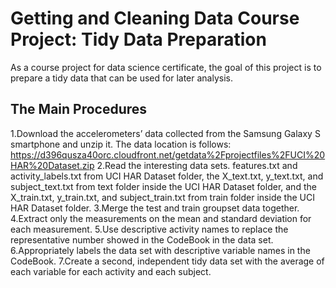 # Getting and Cleaning Data Course Project: Tidy Data Preparation
As a course project for data science certificate, the goal of this project is to prepare a tidy data that can be used for later analysis.

## The Main Procedures
1.Download the accelerometers’ data collected from the Samsung Galaxy S smartphone and unzip it. The data location is follows:
https://d396qusza40orc.cloudfront.net/getdata%2Fprojectfiles%2FUCI%20HAR%20Dataset.zip
2.Read the interesting data sets. features.txt and activity_labels.txt from UCI HAR Dataset folder, the X_text.txt, y_text.txt, and subject_text.txt from text folder inside the UCI HAR Dataset folder, and the X_train.txt, y_train.txt, and subject_train.txt from train folder inside the UCI HAR Dataset folder. 
3.Merge the test and train groupset data together.
4.Extract only the measurements on the mean and standard deviation for each measurement.
5.Use descriptive activity names to replace the representative number showed in the CodeBook in the data set.
6.Appropriately labels the data set with descriptive variable names in the CodeBook.
7.Create a second, independent tidy data set with the average of each variable for each activity and each subject.

